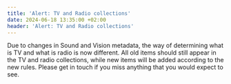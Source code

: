 ```yaml
---
title: 'Alert: TV and Radio collections'
date: 2024-06-18 13:35:00 +02:00
header: 'Alert: TV and Radio collections'
---
```


Due to changes in Sound and Vision metadata, the way of determining what is TV and what is radio is now different. All old items should still appear in the TV and radio  collections, while new items will be added according to the new rules. Please get in touch if you miss anything that you would expect to see.